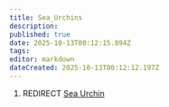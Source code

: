 ```yaml
---
title: Sea_Urchins
description: 
published: true
date: 2025-10-13T00:12:15.894Z
tags: 
editor: markdown
dateCreated: 2025-10-13T00:12:12.197Z
---
```


1.  REDIRECT [Sea Urchin](Sea_Urchin "wikilink")